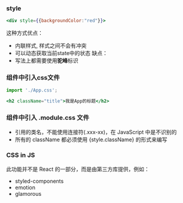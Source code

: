 
### style
```jsx
<div style={{backgroundColor:"red"}}>
```

这种方式优点：
- 内联样式, 样式之间不会有冲突
- 可以动态获取当前state中的状态
缺点：
- 写法上都需要使用**驼峰**标识

### 组件中引入css文件

```jsx
import './App.css';

<h2 className="title">我是App的标题</h2>
```

### 组件中引入 .module.css 文件

- 引用的类名，不能使用连接符(.xxx-xx)，在 JavaScript 中是不识别的
- 所有的 className 都必须使用 {style.className} 的形式来编写


### CSS in JS

此功能并不是 React 的一部分，而是由第三方库提供，例如：

- styled-components
- emotion
- glamorous